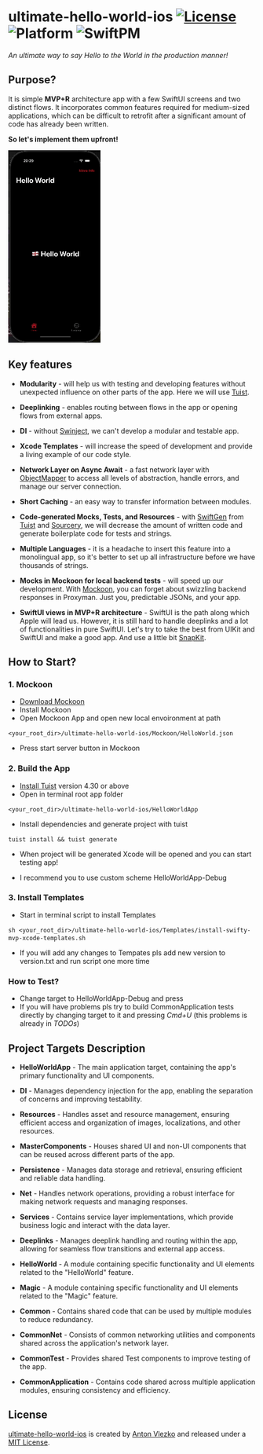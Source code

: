 # ultimate-hello-world-ios [![License](https://img.shields.io/badge/License-MIT-red)](LICENSE) ![Platform](https://img.shields.io/badge/Platform-iOS-red) ![SwiftPM](https://img.shields.io/badge/SPM-supported-DE5C43.svg?style=flat)

_An ultimate way to say Hello to the World in the production manner!_

## Purpose?

It is simple **MVP+R** architecture app with a few SwiftUI screens and two distinct flows. It incorporates common features required for medium-sized applications, which can be difficult to retrofit after a significant amount of code has already been written.

**So let's implement them upfront!**

![](gifs/intro.gif)

## Key features

- **Modularity** - will help us with testing and developing features without unexpected influence on other parts of the app. Here we will use [Tuist](https://docs.tuist.io).

- **Deeplinking** - enables routing between flows in the app or opening flows from external apps.

- **DI** - without [Swinject](https://github.com/Swinject), we can't develop a modular and testable app.

- **Xcode Templates** - will increase the speed of development and provide a living example of our code style.

- **Network Layer on Async Await** - a fast network layer with [ObjectMapper](https://github.com/tristanhimmelman/ObjectMapper) to access all levels of abstraction, handle errors, and manage our server connection.

- **Short Caching** - an easy way to transfer information between modules.

- **Code-generated Mocks, Tests, and Resources** - with [SwiftGen](https://github.com/SwiftGen) from [Tuist](https://docs.tuist.io) and [Sourcery](https://github.com/krzysztofzablocki/Sourcery), we will decrease the amount of written code and generate boilerplate code for tests and strings.

- **Multiple Languages** - it is a headache to insert this feature into a monolingual app, so it's better to set up all infrastructure before we have thousands of strings.

- **Mocks in Mockoon for local backend tests** - will speed up our development. With [Mockoon](https://github.com/mockoon), you can forget about swizzling backend responses in Proxyman. Just you, predictable JSONs, and your app.

- **SwiftUI views in MVP+R architecture** - SwiftUI is the path along which Apple will lead us. However, it is still hard to handle deeplinks and a lot of functionalities in pure SwiftUI. Let's try to take the best from UIKit and SwiftUI and make a good app. And use a little bit [SnapKit](https://github.com/SnapKit/SnapKit).

## How to Start?

### 1. Mockoon

- [Download Mockoon](https://github.com/mockoon)
- Install Mockoon
- Open Mockoon App and open new local envoironment at path

```
<your_root_dir>/ultimate-hello-world-ios/Mockoon/HelloWorld.json
```
- Press start server button in Mockoon

### 2. Build the App

- [Install Tuist](https://docs.tuist.io/guides/quick-start/install-tuist) version 4.30 or above
- Open in terminal root app folder

```
<your_root_dir>/ultimate-hello-world-ios/HelloWorldApp
```
- Install dependencies and generate project with tuist

```
tuist install && tuist generate
```
- When project will be generated Xcode will be opened and you can start testing app!

- I recommend you to use custom scheme HelloWorldApp-Debug

### 3. Install Templates

- Start in terminal script to install Templates

```
sh <your_root_dir>/ultimate-hello-world-ios/Templates/install-swifty-mvp-xcode-templates.sh
```
- If you will add any changes to Tempates pls add new version to version.txt and run script one more time

### How to Test?

- Change target to HelloWorldApp-Debug and press 
- If you will have problems pls try to build CommonApplication tests directly by changing target to it and pressing _Cmd+U_ (this problems is already in _TODOs_)

## Project Targets Description

- **HelloWorldApp** - The main application target, containing the app's primary functionality and UI components.

- **DI** - Manages dependency injection for the app, enabling the separation of concerns and improving testability.

- **Resources** - Handles asset and resource management, ensuring efficient access and organization of images, localizations, and other resources.

- **MasterComponents** - Houses shared UI and non-UI components that can be reused across different parts of the app.

- **Persistence** - Manages data storage and retrieval, ensuring efficient and reliable data handling.

- **Net** - Handles network operations, providing a robust interface for making network requests and managing responses.

- **Services** - Contains service layer implementations, which provide business logic and interact with the data layer.

- **Deeplinks** - Manages deeplink handling and routing within the app, allowing for seamless flow transitions and external app access.

- **HelloWorld** - A module containing specific functionality and UI elements related to the "HelloWorld" feature.

- **Magic** - A module containing specific functionality and UI elements related to the "Magic" feature.

- **Common** - Contains shared code that can be used by multiple modules to reduce redundancy.

- **CommonNet** - Consists of common networking utilities and components shared across the application's network layer.

- **CommonTest** - Provides shared Test components to improve testing of the app.

- **CommonApplication** - Contains code shared across multiple application modules, ensuring consistency and efficiency.

## License

[ultimate-hello-world-ios](https://github.com/Drogonov/ultimate-hello-world-ios) is created by [Anton Vlezko](https://github.com/Drogonov) and released under a [MIT License](LICENSE).
